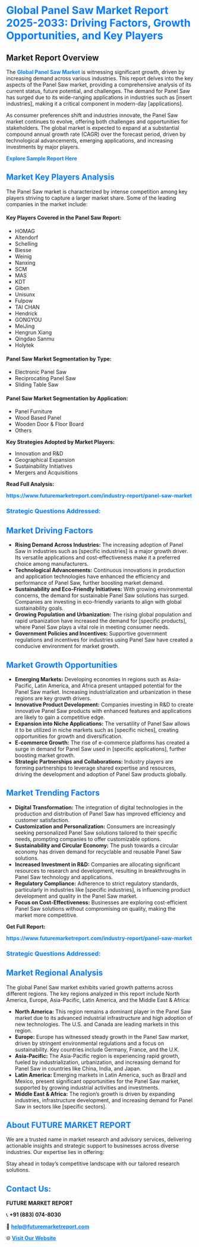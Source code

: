 <h1 style="color: #007BFF;">Global Panel Saw Market Report 2025-2033: Driving Factors, Growth Opportunities, and Key Players</h1>

<section id="overview">
<h2>Market Report Overview</h2>
<p>The <a href="https://www.futuremarketreport.com/industry-report/panel-saw-market" style="color: #007BFF; text-decoration: none;"><strong>Global Panel Saw Market</strong></a> is witnessing significant growth, driven by increasing demand across various industries. This report delves into the key aspects of the Panel Saw market, providing a comprehensive analysis of its current status, future potential, and challenges. The demand for Panel Saw has surged due to its wide-ranging applications in industries such as [insert industries], making it a critical component in modern-day [applications].</p>
<p>As consumer preferences shift and industries innovate, the Panel Saw market continues to evolve, offering both challenges and opportunities for stakeholders. The global market is expected to expand at a substantial compound annual growth rate (CAGR) over the forecast period, driven by technological advancements, emerging applications, and increasing investments by major players.</p>
</section>

<section id="overview">
<p><a href="https://www.futuremarketreport.com/request-sample/reportId=104749" style="color: #007BFF; text-decoration: none;"><strong>Explore Sample Report Here</strong></a></p>
</section>

<section id="key-players">
<h2 style="color: #007BFF;">Market Key Players Analysis</h2>
<p>The Panel Saw market is characterized by intense competition among key players striving to capture a larger market share. Some of the leading companies in the market include:</p>
<h4>Key Players Covered in the Panel Saw Report:</h4>
<ul><li>HOMAG</li><li>Altendorf</li><li>Schelling</li><li>Biesse</li><li>Weinig</li><li>Nanxing</li><li>SCM</li><li>MAS</li><li>KDT</li><li>Giben</li><li>Unisunx</li><li>Fulpow</li><li>TAI CHAN</li><li>Hendrick</li><li>GONGYOU</li><li>MeiJing</li><li>Hengrun Xiang</li><li>Qingdao Sanmu</li><li>Holytek</li></ul>
<h4>Panel Saw Market Segmentation by Type:</h4>
<ul><li>Electronic Panel Saw</li><li>Reciprocating Panel Saw</li><li>Sliding Table Saw</li></ul>

<h4>Panel Saw Market Segmentation by Application:</h4>
<ul><li>Panel Furniture</li><li>Wood Based Panel</li><li>Wooden Door &amp; Floor Board</li><li>Others</li></ul>
<p><strong>Key Strategies Adopted by Market Players:</strong></p>
<ul>
<li>Innovation and R&D</li>
<li>Geographical Expansion</li>
<li>Sustainability Initiatives</li>
<li>Mergers and Acquisitions</li>
</ul>
</section>

<section>
<p><strong>Read Full Analysis: </strong></p><a href="https://www.futuremarketreport.com/industry-report/panel-saw-market" style="color: #007BFF; text-decoration: none;"><strong>https://www.futuremarketreport.com/industry-report/panel-saw-market</strong></a>
<h3 style="color: #007BFF;">Strategic Questions Addressed:</h3>
</section>

<section id="driving-factors">
<h2 style="color: #007BFF;">Market Driving Factors</h2>
<ul>
<li><strong>Rising Demand Across Industries:</strong> The increasing adoption of Panel Saw in industries such as [specific industries] is a major growth driver. Its versatile applications and cost-effectiveness make it a preferred choice among manufacturers.</li>
<li><strong>Technological Advancements:</strong> Continuous innovations in production and application technologies have enhanced the efficiency and performance of Panel Saw, further boosting market demand.</li>
<li><strong>Sustainability and Eco-Friendly Initiatives:</strong> With growing environmental concerns, the demand for sustainable Panel Saw solutions has surged. Companies are investing in eco-friendly variants to align with global sustainability goals.</li>
<li><strong>Growing Population and Urbanization:</strong> The rising global population and rapid urbanization have increased the demand for [specific products], where Panel Saw plays a vital role in meeting consumer needs.</li>
<li><strong>Government Policies and Incentives:</strong> Supportive government regulations and incentives for industries using Panel Saw have created a conducive environment for market growth.</li>
</ul>
</section>

<section id="growth-opportunities">
<h2 style="color: #007BFF;">Market Growth Opportunities</h2>
<ul>
<li><strong>Emerging Markets:</strong> Developing economies in regions such as Asia-Pacific, Latin America, and Africa present untapped potential for the Panel Saw market. Increasing industrialization and urbanization in these regions are key growth drivers.</li>
<li><strong>Innovative Product Development:</strong> Companies investing in R&D to create innovative Panel Saw products with enhanced features and applications are likely to gain a competitive edge.</li>
<li><strong>Expansion into Niche Applications:</strong> The versatility of Panel Saw allows it to be utilized in niche markets such as [specific niches], creating opportunities for growth and diversification.</li>
<li><strong>E-commerce Growth:</strong> The rise of e-commerce platforms has created a surge in demand for Panel Saw used in [specific applications], further boosting market growth.</li>
<li><strong>Strategic Partnerships and Collaborations:</strong> Industry players are forming partnerships to leverage shared expertise and resources, driving the development and adoption of Panel Saw products globally.</li>
</ul>
</section>

<section id="trending-factors">
<h2 style="color: #007BFF;">Market Trending Factors</h2>
<ul>
<li><strong>Digital Transformation:</strong> The integration of digital technologies in the production and distribution of Panel Saw has improved efficiency and customer satisfaction.</li>
<li><strong>Customization and Personalization:</strong> Consumers are increasingly seeking personalized Panel Saw solutions tailored to their specific needs, prompting companies to offer customizable options.</li>
<li><strong>Sustainability and Circular Economy:</strong> The push towards a circular economy has driven demand for recyclable and reusable Panel Saw solutions.</li>
<li><strong>Increased Investment in R&D:</strong> Companies are allocating significant resources to research and development, resulting in breakthroughs in Panel Saw technology and applications.</li>
<li><strong>Regulatory Compliance:</strong> Adherence to strict regulatory standards, particularly in industries like [specific industries], is influencing product development and quality in the Panel Saw market.</li>
<li><strong>Focus on Cost-Effectiveness:</strong> Businesses are exploring cost-efficient Panel Saw solutions without compromising on quality, making the market more competitive.</li>
</ul>
</section>

<section>
<p><strong>Get Full Report: </strong></p><a href="https://www.futuremarketreport.com/industry-report/panel-saw-market" style="color: #007BFF; text-decoration: none;"><strong>https://www.futuremarketreport.com/industry-report/panel-saw-market</strong></a>
<h3 style="color: #007BFF;">Strategic Questions Addressed:</h3>
</section>


<section id="regional-analysis">
<h2 style="color: #007BFF;">Market Regional Analysis</h2>
<p>The global Panel Saw market exhibits varied growth patterns across different regions. The key regions analyzed in this report include North America, Europe, Asia-Pacific, Latin America, and the Middle East & Africa:</p>
<ul>
<li><strong>North America:</strong> This region remains a dominant player in the Panel Saw market due to its advanced industrial infrastructure and high adoption of new technologies. The U.S. and Canada are leading markets in this region.</li>
<li><strong>Europe:</strong> Europe has witnessed steady growth in the Panel Saw market, driven by stringent environmental regulations and a focus on sustainability. Key countries include Germany, France, and the U.K.</li>
<li><strong>Asia-Pacific:</strong> The Asia-Pacific region is experiencing rapid growth, fueled by industrialization, urbanization, and increasing demand for Panel Saw in countries like China, India, and Japan.</li>
<li><strong>Latin America:</strong> Emerging markets in Latin America, such as Brazil and Mexico, present significant opportunities for the Panel Saw market, supported by growing industrial activities and investments.</li>
<li><strong>Middle East & Africa:</strong> The region’s growth is driven by expanding industries, infrastructure development, and increasing demand for Panel Saw in sectors like [specific sectors].</li>
</ul>
</section>

<footer>
<h2 style="color: #007BFF;">About FUTURE MARKET REPORT</h2>
<p>We are a trusted name in market research and advisory services, delivering actionable insights and strategic support to businesses across diverse industries. Our expertise lies in offering:</p>

<p>Stay ahead in today’s competitive landscape with our tailored research solutions.</p>

<h2 style="color: #007BFF;">Contact Us:</h2>
<p><strong>FUTURE MARKET REPORT</strong></p>
<p>📞 <strong>+91 (883) 074-8030</strong></p>
<p>📧 <strong><a href="mailto:help@futuremarketreport.com" style="color: #007BFF;">help@futuremarketreport.com</a></strong></p>
<p>🌐 <strong><a href="https://www.futuremarketreport.com/" style="color: #007BFF;">Visit Our Website</a></strong></p>
</footer>